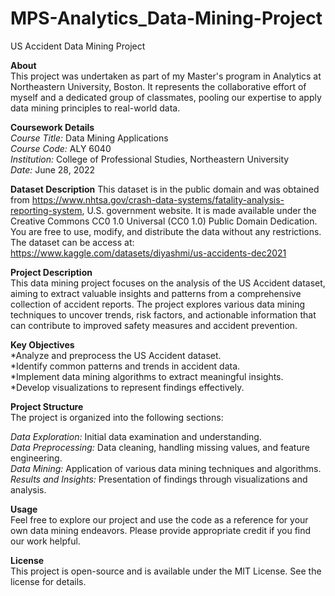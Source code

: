 # MPS-Analytics_Data-Mining-Project
US Accident Data Mining Project
  
**About**  
This project was undertaken as part of my Master's program in Analytics at Northeastern University, Boston. It represents the collaborative effort of myself and a dedicated group of classmates, pooling our expertise to apply data mining principles to real-world data.  
  
**Coursework Details**  
*Course Title:* Data Mining Applications  
*Course Code:* ALY 6040  
*Institution:* College of Professional Studies, Northeastern University  
*Date:* June 28, 2022  

**Dataset Description**
This dataset is in the public domain and was obtained from https://www.nhtsa.gov/crash-data-systems/fatality-analysis-reporting-system, U.S. government website. It is made available under the Creative Commons CC0 1.0 Universal (CC0 1.0) Public Domain Dedication. You are free to use, modify, and distribute the data without any restrictions. The dataset can be access at: https://www.kaggle.com/datasets/diyashmi/us-accidents-dec2021
  
**Project Description**  
This data mining project focuses on the analysis of the US Accident dataset, aiming to extract valuable insights and patterns from a comprehensive collection of accident reports. The project explores various data mining techniques to uncover trends, risk factors, and actionable information that can contribute to improved safety measures and accident prevention.  
  
**Key Objectives**  
*Analyze and preprocess the US Accident dataset.  
*Identify common patterns and trends in accident data.  
*Implement data mining algorithms to extract meaningful insights.  
*Develop visualizations to represent findings effectively.  
  
**Project Structure**  
The project is organized into the following sections:

*Data Exploration:* Initial data examination and understanding.  
*Data Preprocessing:* Data cleaning, handling missing values, and feature engineering.  
*Data Mining:* Application of various data mining techniques and algorithms.  
*Results and Insights:* Presentation of findings through visualizations and analysis.  
  
**Usage**  
Feel free to explore our project and use the code as a reference for your own data mining endeavors. Please provide appropriate credit if you find our work helpful.  
  
**License**  
This project is open-source and is available under the MIT License. See the license for details.
